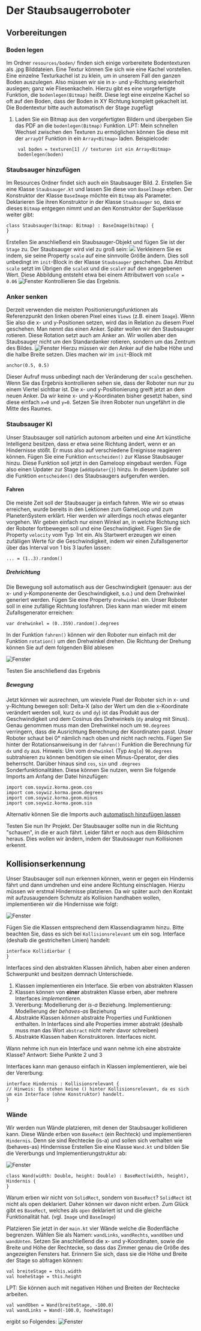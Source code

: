 # Der Staubsaugerroboter

## Vorbereitungen

### Boden legen

Im Ordner `resources/boden/` finden sich einige vorbereitete Bodentexturen als .jpg Bilddateien. Eine Textur können Sie sich wie eine
Kachel vorstellen. Eine einzelne Texturkachel ist zu klein, um in unserem Fall den ganzen Boden auszulegen.
Also müssen wir sie in x- und y-Richtung wiederholt auslegen; ganz wie Fliesenkacheln.
Hierzu gibt es eine vorgefertigte Funktion, die `bodenlegen(Bitmap)` heißt. Diese legt eine einzelne Kachel so oft auf den Boden, 
dass der Boden in XY Richtung komplett gekachelt ist. Die Bodentextur bitte auch automatisch der Stage zugefügt

1. Laden Sie ein Bitmap aus den vorgefertigten Bildern und übergeben Sie das PDF an die `bodenlegen(Bitmap)` Funktion.
LPT: Mein schnellen Wechsel zwischen den Texturen zu ermöglichen können Sie diese mit der `arrayOf` Funktion in ein `Array<Bitmap>` laden.
   Beispielcode:
   ```
    val boden = texturen[1] // texturen ist ein Array<Bitmap>
    bodenlegen(boden)
   ```

### Staubsauger hinzufügen

Im Resources Ordner findet sich auch ein Staubsauger Bild. 
2. Erstellen Sie eine Klasse `Staubsauger.kt`  und lassen Sie diese von `BaselImage` erben. Der Konstruktor der Klasse
`BaseImage` möchte ein `Bitmap` als Parameter. Deklarieren Sie ihren Konstruktor in der Klasse `Staubsauger` so,
   dass er dieses `Bitmap` entgegen nimmt und an den Konstruktor der Superklasse weiter gibt:
   
```
class Staubsauger(bitmap: Bitmap) : BaseImage(bitmap) {
}
```
Erstellen Sie anschließend ein Staubsauger-Objekt und fügen Sie ist der `Stage` zu.
Der Staubsauger wird viel zu groß sein:
![](Bilder/StaubsaugerZuGross.png)
Verkleinern Sie es indem, sie seine Property `scale` auf eine sinnvolle Größe ändern.
Dies soll unbedingt im `init`-Block in der Klasse `Staubsauger` geschehen. Das Attribut `scale` setzt im Übrigen
die `scaleX` und die `scaleY` auf den angegebenen Wert.
Diese Abbildung entsteht etwa bei einem Attributwert von `scale = 0.06`
![Fenster](Bilder/scale.png)
Kontrollieren Sie das Ergebnis.

### Anker senken
Derzeit verwenden die meisten Positionierungsfunktionen als Referenzpunkt den linken oberen Pixel eines `Views` (z.B. einem
`Image`). Wenn Sie also die x- und y-Positionen setzen, wird das in Relation zu diesem Pixel geschehen. Man nennt das einen Anker.
Später wollen wir den Staubsauger rotieren. Diese Rotation setzt auch am Anker an. Wir wollen aber den Staubsauger nicht um den
Standardanker rotieren, sondern um das Zentrum des Bildes.
![Fenster](Bilder/anker.png)
Hierzu müssen wir den Anker auf die halbe Höhe und die halbe Breite setzen. Dies machen wir im `init`-Block mit
```
anchor(0.5, 0.5)
```
Dieser Aufruf muss unbedingt nach der Veränderung der `scale` geschehen.
Wenn Sie das Ergebnis kontrollieren sehen sie, dass der Roboter nun nur zu einem Viertel sichtbar ist.
Die x- und y-Positionierung greift jetzt an dem neuen Anker. Da wir keine x- und y-Koordinaten bisher gesetzt haben, sind diese
einfach `x=0` und `y=0`. Setzen Sie ihren Roboter nun ungefährt in die Mitte des Raumes.

### Staubsauger KI
Unser Staubsauger soll natürlich autonom arbeiten und eine Art künstliche Intelligenz besitzen, dass er etwa
seine Richtung ändert, wenn er an Hindernisse stößt. Er muss also auf verschiedene Ereignisse reagieren können.
Fügen Sie eine Funktion `entscheiden()` zur Klasse Staubsauger hinzu. Diese Funktion soll jetzt in den Gameloop
eingebaut werden. Füge also einen Updater zur Stage (`addUpdater{}`) hinzu. In diesem Updater soll die Funktion `entscheiden()` des 
Staubsaugers aufgerufen werden.

#### Fahren
Die meiste Zeit soll der Staubsauger ja einfach fahren. Wie wir so etwas erreichen, wurde bereits in den Lektionen zum
GameLoop und zum PlanetenSystem erklärt. Hier werden wir allerdings noch etwas eleganter vorgehen. 
Wir geben einfach nur einen Winkel an, in welche Richtung sich der Roboter fortbewegen soll und eine Geschwindigkeit.
Fügen Sie die Property `velocity` vom Typ `Int ein. 
Als Startwert erzeugen wir einen zufälligen Werte für die Geschwindigkeit, indem wir einen Zufallsgenertor über das Interval von 1 bis 3 laufen lassen:
```
... = (1..3).random()
```

##### Drehrichtung
Die Bewegung soll automatisch aus der Geschwindigkeit (genauer: aus der x- und y-Komponenente der Geschwindigkeit, s.o.) und dem Drehwinkel 
generiert werden. Fügen Sie eine Property `drehwinkel` ein. Unser Roboter soll in eine zufällige Richtung losfahren.
Dies kann man wieder mit einem Zufallsgenerator erreichen:
```
var drehwinkel = (0..359).random().degrees
```
In der Funktion `fahren()` können wir den Roboter nun einfach mit der Funktion `rotation()` um den Drehwinkel drehen.
Die Richtung der Drehung können Sie auf dem folgenden Bild ablesen

![Fenster](Bilder/drehwinkel.png)

Testen Sie anschließend das Ergebnis

##### Bewegung
Jetzt können wir ausrechnen, um wieviele Pixel der Roboter sich in x- und y-Richtung bewegen soll:
Delta-X (also der Wert um den die x-Koordinate verändert werden soll, kurz `dx` und `dy`) ist das Produkt aus der Geschwindigkeit
und dem Cosinus des Drehwinkels (`dy` analog mit Sinus). Genau genommen muss man den Drehwinkel noch um `90.degrees` verringern, dass die Ausrichtung 
Berechnung der Koordinaten passt. Unser Roboter schaut bei 0° nämlich nach oben und nicht nach rechts.
Fügen Sie hinter der Rotationsanweisung in der `fahren()` Funktion die Berechnung für `dx` und `dy` aus.
Hinweis: Um vom `drehwinkel` (Typ `Angle`) `90.degrees` subtrahieren zu können benötigen sie einen Minus-Operator, der dies beherrscht.
Darüber hinaus sind `cos`, `sin` und `.degrees` Sonderfunktionalitäten. Diese können Sie nutzen, wenn Sie folgende Imports am Anfang
der Datei hinzufügen:
```
import com.soywiz.korma.geom.cos
import com.soywiz.korma.geom.degrees
import com.soywiz.korma.geom.minus
import com.soywiz.korma.geom.sin
```
Alternativ können Sie die Imports auch [automatisch hinzufügen lassen](https://www.jetbrains.com/help/idea/creating-and-optimizing-imports.html)

Testen Sie nun Ihr Projekt. Der Staubsauger sollte nun in die Richtung "schauen", in die er auch fährt.
Leider fährt er noch aus dem Bildschirm heraus. Dies wollen wir ändern, indem der Staubsauger nun
Kollisionen erkennt.

## Kollisionserkennung
Unser Staubsauger soll nun erkennen können, wenn er gegen ein Hindernis fährt und dann umdrehen und eine andere Richtung einschlagen.
Hierzu müssen wir erstmal Hindernisse platzieren. Da wir später auch den Kontakt mit aufzusaugendem Schmutz als Kollision handhaben wollen,
implementieren wir die Hindernisse wie folgt:

![Fenster](Bilder/ObjektWand.png)

Fügen Sie die Klassen entsprechend dem Klassendiagramm hinzu. Bitte beachten Sie, dass es sich bei `Kollisionsrelevant` um ein sog. Interface (deshalb die gestrichelten Linien) handelt:
```
interface Kollidierbar {
}
```
Interfaces sind den abstrakten Klassen ähnlich, haben aber einen anderen Schwerpunkt und besitzen demnach Unterschiede.
1. Klassen implementieren ein Interface. Sie erben von abstrakten Klassen
2. Klassen können von **einer** abstrakten Klasse erben, aber mehrere Interfaces *implementieren*.
3. Vererbung: Modellierung der *is-a* Beziehung. Implementierung: Modellierung der *behaves-as* Beziehung
4. Abstrakte Klassen *können* abstrakte Properties und Funktionen enthalten. In Interfaces sind alle Properties immer abstrakt (deshalb muss man das Wort `abstract` nicht mehr davor schreiben)
5. Abstrakte Klassen haben Konstruktoren. Interfaces nicht.

Wann nehme ich nun ein Interface und wann nehme ich eine abstrakte Klasse?
Antwort: Siehe Punkte 2 und 3 

Interfaces kann man genauso einfach in Klassen implementieren, wie bei der Vererbung:

```
interface Hindernis : Kollisionsrelevant {
// Hinweis: Es stehen keine () hinter Kollisionsrelevant, da es sich um ein Interface (ohne Konstruktor) handelt.
}
```

### Wände
Wir werden nun Wände platzieren, mit denen der Staubsauger kollidieren kann. Diese Wände erben von `BaseRect` (ein Rechteck) und implementieren `Hindernis`.
Denn sie sind Rechtecke (is-a) und sollen sich verhalten wie (behaves-as) Hindernisse 
Erstellen Sie eine Klasse `Wand.kt` und bilden Sie die Vererbungs und Implementierungstruktur ab:

![Fenster](Bilder/ObjektWand2.png)

```
class Wand(width: Double, height: Double) : BaseRect(width, height), Hindernis {
}
```

Warum erben wir nicht von `SolidRect`, sondern von `BaseRect`? `SolidRect` ist nicht als open deklariert.
Daher können wir davon nicht erben. Zum Glück gibt es `BaseRect`, welches als `open` deklariert ist und die gleiche Funktionalität hat. (vgl. `Image` und `BaseImage`)

Platzieren Sie jetzt in der `main.kt` vier Wände welche die Bodenfläche begrenzen. Wählen Sie als Namen: `wandLinks`, `wandRechts`, `wandOben` und `wandUnten`.
Setzen Sie anschließend die x- und y-Koordinaten, sowie die Breite und Höhe der Rechtecke, so dass das Zimmer genau die Größe des angezeigten Fensters hat.
Erinnern Sie sich, dass sie die Höhe und Breite der Stage so abfragen können:
```
val breiteStage = this.width
val hoeheStage = this.height
```
LPT: Sie können auch mit negativen Höhen und Breiten der Rechtecke arbeiten. 
```
val wandOben = Wand(breiteStage, -100.0)
val wandLinks = Wand(-100.0, hoeheStage)
```
ergibt so Folgendes:
![Fenster](Bilder/waendeNegativ.png)


